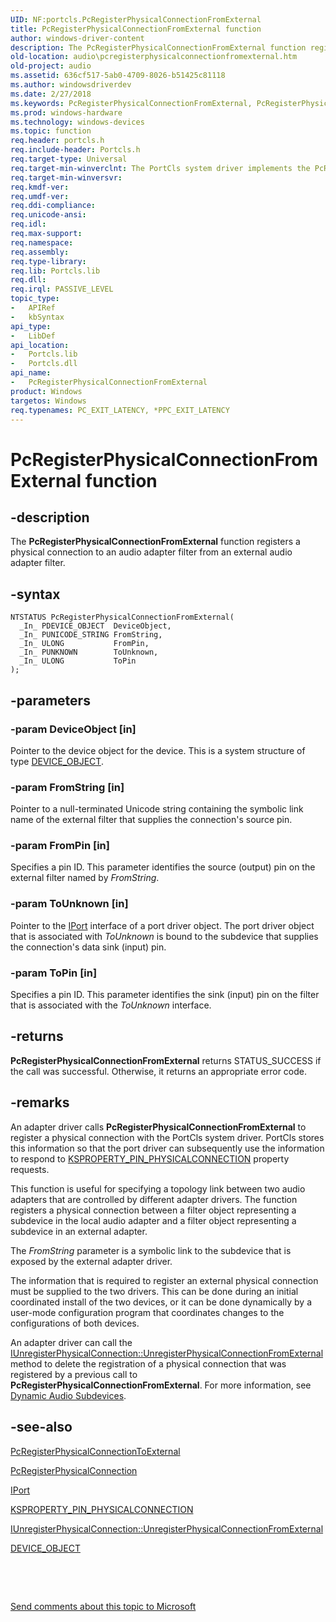 ```yaml
---
UID: NF:portcls.PcRegisterPhysicalConnectionFromExternal
title: PcRegisterPhysicalConnectionFromExternal function
author: windows-driver-content
description: The PcRegisterPhysicalConnectionFromExternal function registers a physical connection to an audio adapter filter from an external audio adapter filter.
old-location: audio\pcregisterphysicalconnectionfromexternal.htm
old-project: audio
ms.assetid: 636cf517-5ab0-4709-8026-b51425c81118
ms.author: windowsdriverdev
ms.date: 2/27/2018
ms.keywords: PcRegisterPhysicalConnectionFromExternal, PcRegisterPhysicalConnectionFromExternal function [Audio Devices], audio.pcregisterphysicalconnectionfromexternal, audpc-routines_ad19ffe2-ec64-4b2b-b036-cc84a986adfe.xml, portcls/PcRegisterPhysicalConnectionFromExternal
ms.prod: windows-hardware
ms.technology: windows-devices
ms.topic: function
req.header: portcls.h
req.include-header: Portcls.h
req.target-type: Universal
req.target-min-winverclnt: The PortCls system driver implements the PcRegisterPhysicalConnectionFromExternal function in Microsoft Windows 98/Me and in Windows 2000 and later operating systems.
req.target-min-winversvr: 
req.kmdf-ver: 
req.umdf-ver: 
req.ddi-compliance: 
req.unicode-ansi: 
req.idl: 
req.max-support: 
req.namespace: 
req.assembly: 
req.type-library: 
req.lib: Portcls.lib
req.dll: 
req.irql: PASSIVE_LEVEL
topic_type:
-	APIRef
-	kbSyntax
api_type:
-	LibDef
api_location:
-	Portcls.lib
-	Portcls.dll
api_name:
-	PcRegisterPhysicalConnectionFromExternal
product: Windows
targetos: Windows
req.typenames: PC_EXIT_LATENCY, *PPC_EXIT_LATENCY
---
```


# PcRegisterPhysicalConnectionFromExternal function


## -description


The <b>PcRegisterPhysicalConnectionFromExternal</b> function registers a physical connection to an audio adapter filter from an external audio adapter filter.


## -syntax


````
NTSTATUS PcRegisterPhysicalConnectionFromExternal(
  _In_ PDEVICE_OBJECT  DeviceObject,
  _In_ PUNICODE_STRING FromString,
  _In_ ULONG           FromPin,
  _In_ PUNKNOWN        ToUnknown,
  _In_ ULONG           ToPin
);
````


## -parameters




### -param DeviceObject [in]

Pointer to the device object for the device. This is a system structure of type <a href="..\wdm\ns-wdm-_device_object.md">DEVICE_OBJECT</a>.


### -param FromString [in]

Pointer to a null-terminated Unicode string containing the symbolic link name of the external filter that supplies the connection's source pin.


### -param FromPin [in]

Specifies a pin ID. This parameter identifies the source (output) pin on the external filter named by <i>FromString</i>.


### -param ToUnknown [in]

Pointer to the <a href="..\portcls\nn-portcls-iport.md">IPort</a> interface of a port driver object. The port driver object that is associated with <i>ToUnknown</i> is bound to the subdevice that supplies the connection's data sink (input) pin.


### -param ToPin [in]

Specifies a pin ID. This parameter identifies the sink (input) pin on the filter that is associated with the <i>ToUnknown</i> interface.


## -returns



<b>PcRegisterPhysicalConnectionFromExternal</b> returns STATUS_SUCCESS if the call was successful. Otherwise, it returns an appropriate error code.




## -remarks



An adapter driver calls <b>PcRegisterPhysicalConnectionFromExternal</b> to register a physical connection with the PortCls system driver. PortCls stores this information so that the port driver can subsequently use the information to respond to <a href="https://msdn.microsoft.com/library/windows/hardware/ff565205">KSPROPERTY_PIN_PHYSICALCONNECTION</a> property requests.

This function is useful for specifying a topology link between two audio adapters that are controlled by different adapter drivers. The function registers a physical connection between a filter object representing a subdevice in the local audio adapter and a filter object representing a subdevice in an external adapter.

The <i>FromString</i> parameter is a symbolic link to the subdevice that is exposed by the external adapter driver.

The information that is required to register an external physical connection must be supplied to the two drivers. This can be done during an initial coordinated install of the two devices, or it can be done dynamically by a user-mode configuration program that coordinates changes to the configurations of both devices.

An adapter driver can call the <a href="https://msdn.microsoft.com/library/windows/hardware/ff537027">IUnregisterPhysicalConnection::UnregisterPhysicalConnectionFromExternal</a> method to delete the registration of a physical connection that was registered by a previous call to <b>PcRegisterPhysicalConnectionFromExternal</b>. For more information, see <a href="https://msdn.microsoft.com/d8ebd6d9-37ed-4890-aae1-5ecf58f2e22a">Dynamic Audio Subdevices</a>.




## -see-also

<a href="..\portcls\nf-portcls-pcregisterphysicalconnectiontoexternal.md">PcRegisterPhysicalConnectionToExternal</a>



<a href="..\portcls\nf-portcls-pcregisterphysicalconnection.md">PcRegisterPhysicalConnection</a>



<a href="..\portcls\nn-portcls-iport.md">IPort</a>



<a href="https://msdn.microsoft.com/library/windows/hardware/ff565205">KSPROPERTY_PIN_PHYSICALCONNECTION</a>



<a href="https://msdn.microsoft.com/library/windows/hardware/ff537027">IUnregisterPhysicalConnection::UnregisterPhysicalConnectionFromExternal</a>



<a href="..\wdm\ns-wdm-_device_object.md">DEVICE_OBJECT</a>



 

 

<a href="mailto:wsddocfb@microsoft.com?subject=Documentation%20feedback [audio\audio]:%20PcRegisterPhysicalConnectionFromExternal function%20 RELEASE:%20(2/27/2018)&amp;body=%0A%0APRIVACY STATEMENT%0A%0AWe use your feedback to improve the documentation. We don't use your email address for any other purpose, and we'll remove your email address from our system after the issue that you're reporting is fixed. While we're working to fix this issue, we might send you an email message to ask for more info. Later, we might also send you an email message to let you know that we've addressed your feedback.%0A%0AFor more info about Microsoft's privacy policy, see http://privacy.microsoft.com/en-us/default.aspx." title="Send comments about this topic to Microsoft">Send comments about this topic to Microsoft</a>

